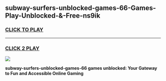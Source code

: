 
## subway-surfers-unblocked-games-66-Games-Play-Unblocked-&-Free-ns9ik
<h3>
<a href="https://premium76.site?title=subway-surfers-unblocked-games-66&ref=24A">CLICK TO PLAY</a></h3>
<hr>

<h3>
<a href="https://premium76.site?title=subway-surfers-unblocked-games-66&ref=24A">CLICK 2 PLAY</a>
  
</h3>

<a href="https://premium76.site?title=subway-surfers-unblocked-games-66&ref=24A"><img src="https://clearcache.store/games.png"></a>


**subway-surfers-unblocked-games-66 games unblocked: Your Gateway to Fun and Accessible Online Gaming**
